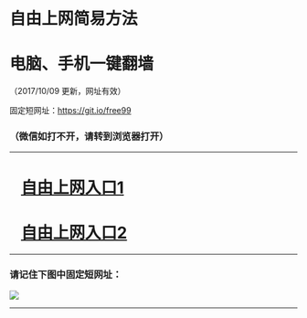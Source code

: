 ﻿# 自由上网简易方法

# 电脑、手机一键翻墙

（2017/10/09 更新，网址有效）

固定短网址：https://git.io/free99

### （微信如打不开，请转到浏览器打开）


***





# &nbsp;&nbsp; <a href="http://ft484910502.fwq-tz-1001.info/fwqtz01.html?t=100900121280 " target="_blank">自由上网入口1</a>
# &nbsp;&nbsp; <a href="http://ft2506824158.fwq-tz-1002.info/fwqtz02.html?t=10090016262 " target="_blank">自由上网入口2</a>
***

### 请记住下图中固定短网址：

<img src="https://s3-us-west-2.amazonaws.com/fwq-1001/yjfq-20170905okok.png" /> 


***

